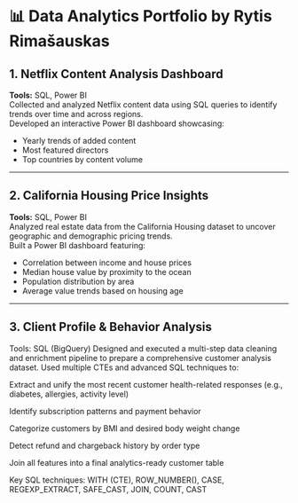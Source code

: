 # 📊 Data Analytics Portfolio by Rytis Rimašauskas

## 1. Netflix Content Analysis Dashboard
**Tools:** SQL, Power BI  
Collected and analyzed Netflix content data using SQL queries to identify trends over time and across regions.  
Developed an interactive Power BI dashboard showcasing:
- Yearly trends of added content  
- Most featured directors  
- Top countries by content volume  




---

## 2. California Housing Price Insights
**Tools:** SQL, Power BI  
Analyzed real estate data from the California Housing dataset to uncover geographic and demographic pricing trends.  
Built a Power BI dashboard featuring:
- Correlation between income and house prices  
- Median house value by proximity to the ocean  
- Population distribution by area  
- Average value trends based on housing age  




---

## 3. Client Profile & Behavior Analysis 
Tools: SQL (BigQuery)
Designed and executed a multi-step data cleaning and enrichment pipeline to prepare a comprehensive customer analysis dataset.
Used multiple CTEs and advanced SQL techniques to:

Extract and unify the most recent customer health-related responses (e.g., diabetes, allergies, activity level)

Identify subscription patterns and payment behavior

Categorize customers by BMI and desired body weight change

Detect refund and chargeback history by order type

Join all features into a final analytics-ready customer table

 Key SQL techniques: WITH (CTE), ROW_NUMBER(), CASE, REGEXP_EXTRACT, SAFE_CAST, JOIN, COUNT, CAST
